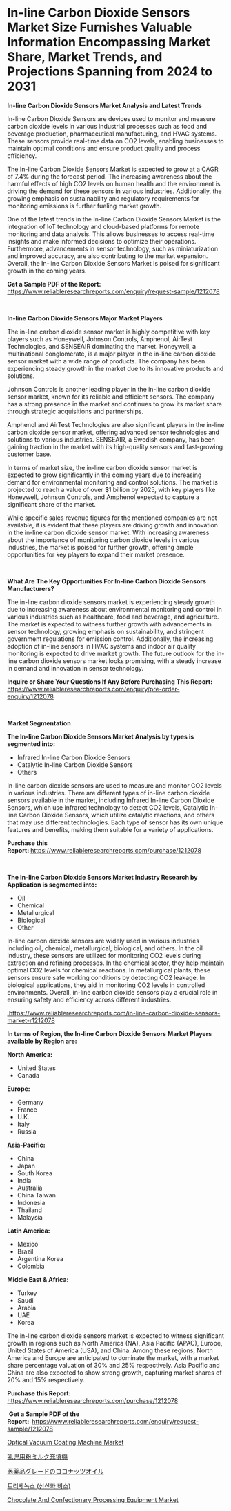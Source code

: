 <p><h1>In-line Carbon Dioxide Sensors Market Size Furnishes Valuable Information Encompassing Market Share, Market Trends, and Projections Spanning from 2024 to 2031</h1></p><p><strong>In-line Carbon Dioxide Sensors Market Analysis and Latest Trends</strong></p>
<p><p>In-line Carbon Dioxide Sensors are devices used to monitor and measure carbon dioxide levels in various industrial processes such as food and beverage production, pharmaceutical manufacturing, and HVAC systems. These sensors provide real-time data on CO2 levels, enabling businesses to maintain optimal conditions and ensure product quality and process efficiency.</p><p>The In-line Carbon Dioxide Sensors Market is expected to grow at a CAGR of 7.4% during the forecast period. The increasing awareness about the harmful effects of high CO2 levels on human health and the environment is driving the demand for these sensors in various industries. Additionally, the growing emphasis on sustainability and regulatory requirements for monitoring emissions is further fueling market growth.</p><p>One of the latest trends in the In-line Carbon Dioxide Sensors Market is the integration of IoT technology and cloud-based platforms for remote monitoring and data analysis. This allows businesses to access real-time insights and make informed decisions to optimize their operations. Furthermore, advancements in sensor technology, such as miniaturization and improved accuracy, are also contributing to the market expansion. Overall, the In-line Carbon Dioxide Sensors Market is poised for significant growth in the coming years.</p></p>
<p><strong>Get a Sample PDF of the Report:&nbsp;</strong> <a href="https://www.reliableresearchreports.com/enquiry/request-sample/1212078">https://www.reliableresearchreports.com/enquiry/request-sample/1212078</a></p>
<p>&nbsp;</p>
<p><strong>In-line Carbon Dioxide Sensors Major Market Players</strong></p>
<p><p>The in-line carbon dioxide sensor market is highly competitive with key players such as Honeywell, Johnson Controls, Amphenol, AirTest Technologies, and SENSEAIR dominating the market. Honeywell, a multinational conglomerate, is a major player in the in-line carbon dioxide sensor market with a wide range of products. The company has been experiencing steady growth in the market due to its innovative products and solutions.</p><p>Johnson Controls is another leading player in the in-line carbon dioxide sensor market, known for its reliable and efficient sensors. The company has a strong presence in the market and continues to grow its market share through strategic acquisitions and partnerships.</p><p>Amphenol and AirTest Technologies are also significant players in the in-line carbon dioxide sensor market, offering advanced sensor technologies and solutions to various industries. SENSEAIR, a Swedish company, has been gaining traction in the market with its high-quality sensors and fast-growing customer base.</p><p>In terms of market size, the in-line carbon dioxide sensor market is expected to grow significantly in the coming years due to increasing demand for environmental monitoring and control solutions. The market is projected to reach a value of over $1 billion by 2025, with key players like Honeywell, Johnson Controls, and Amphenol expected to capture a significant share of the market.</p><p>While specific sales revenue figures for the mentioned companies are not available, it is evident that these players are driving growth and innovation in the in-line carbon dioxide sensor market. With increasing awareness about the importance of monitoring carbon dioxide levels in various industries, the market is poised for further growth, offering ample opportunities for key players to expand their market presence.</p></p>
<p>&nbsp;</p>
<p><strong>What Are The Key Opportunities For In-line Carbon Dioxide Sensors Manufacturers?</strong></p>
<p><p>The in-line carbon dioxide sensors market is experiencing steady growth due to increasing awareness about environmental monitoring and control in various industries such as healthcare, food and beverage, and agriculture. The market is expected to witness further growth with advancements in sensor technology, growing emphasis on sustainability, and stringent government regulations for emission control. Additionally, the increasing adoption of in-line sensors in HVAC systems and indoor air quality monitoring is expected to drive market growth. The future outlook for the in-line carbon dioxide sensors market looks promising, with a steady increase in demand and innovation in sensor technology.</p></p>
<p><strong>Inquire or Share Your Questions If Any Before Purchasing This Report:</strong> <a href="https://www.reliableresearchreports.com/enquiry/pre-order-enquiry/1212078">https://www.reliableresearchreports.com/enquiry/pre-order-enquiry/1212078</a></p>
<p>&nbsp;</p>
<p><strong>Market Segmentation</strong></p>
<p><strong>The In-line Carbon Dioxide Sensors Market Analysis by types is segmented into:</strong></p>
<p><ul><li>Infrared In-line Carbon Dioxide Sensors</li><li>Catalytic In-line Carbon Dioxide Sensors</li><li>Others</li></ul></p>
<p><p>In-line carbon dioxide sensors are used to measure and monitor CO2 levels in various industries. There are different types of in-line carbon dioxide sensors available in the market, including Infrared In-line Carbon Dioxide Sensors, which use infrared technology to detect CO2 levels, Catalytic In-line Carbon Dioxide Sensors, which utilize catalytic reactions, and others that may use different technologies. Each type of sensor has its own unique features and benefits, making them suitable for a variety of applications.</p></p>
<p><strong>Purchase this Report:&nbsp;</strong><a href="https://www.reliableresearchreports.com/purchase/1212078">https://www.reliableresearchreports.com/purchase/1212078</a></p>
<p>&nbsp;</p>
<p><strong>The In-line Carbon Dioxide Sensors Market Industry Research by Application is segmented into:</strong></p>
<p><ul><li>Oil</li><li>Chemical</li><li>Metallurgical</li><li>Biological</li><li>Other</li></ul></p>
<p><p>In-line carbon dioxide sensors are widely used in various industries including oil, chemical, metallurgical, biological, and others. In the oil industry, these sensors are utilized for monitoring CO2 levels during extraction and refining processes. In the chemical sector, they help maintain optimal CO2 levels for chemical reactions. In metallurgical plants, these sensors ensure safe working conditions by detecting CO2 leakage. In biological applications, they aid in monitoring CO2 levels in controlled environments. Overall, in-line carbon dioxide sensors play a crucial role in ensuring safety and efficiency across different industries.</p></p>
<p><a href="https://www.reliableresearchreports.com/in-line-carbon-dioxide-sensors-market-r1212078">&nbsp;https://www.reliableresearchreports.com/in-line-carbon-dioxide-sensors-market-r1212078</a></p>
<p><strong>In terms of Region, the In-line Carbon Dioxide Sensors Market Players available by Region are:</strong></p>
<p>
    <p> <strong> North America: </strong>
        <ul>
            <li>United States</li>
            <li>Canada</li>
        </ul>
        </p> 
    <p> <strong> Europe: </strong>
        <ul>
            <li>Germany</li>
            <li>France</li>
            <li>U.K.</li>
            <li>Italy</li>
            <li>Russia</li>
        </ul>
        </p> 
    <p> <strong> Asia-Pacific: </strong>
        <ul>
            <li>China</li>
            <li>Japan</li>
            <li>South Korea</li>
            <li>India</li>
            <li>Australia</li>
            <li>China Taiwan</li>
            <li>Indonesia</li>
            <li>Thailand</li>
            <li>Malaysia</li>
        </ul>
        </p> 
    <p> <strong> Latin America: </strong>
        <ul>
            <li>Mexico</li>
            <li>Brazil</li>
            <li>Argentina Korea</li>
            <li>Colombia</li>
        </ul>
        </p> 
    <p> <strong> Middle East & Africa: </strong>
        <ul>
            <li>Turkey</li>
            <li>Saudi</li>
            <li>Arabia</li>
            <li>UAE</li>
            <li>Korea</li>
        </ul>
    </p>
    </p>
<p><p>The in-line carbon dioxide sensors market is expected to witness significant growth in regions such as North America (NA), Asia Pacific (APAC), Europe, United States of America (USA), and China. Among these regions, North America and Europe are anticipated to dominate the market, with a market share percentage valuation of 30% and 25% respectively. Asia Pacific and China are also expected to show strong growth, capturing market shares of 20% and 15% respectively.</p></p>
<p><strong>Purchase this Report: </strong><a href="https://www.reliableresearchreports.com/purchase/1212078">https://www.reliableresearchreports.com/purchase/1212078</a></p>
<p>&nbsp;<strong>Get a Sample PDF of the Report:&nbsp;&nbsp;</strong><a href="https://www.reliableresearchreports.com/enquiry/request-sample/1212078">https://www.reliableresearchreports.com/enquiry/request-sample/1212078</a></p>
<p><strong></strong></p>
<p><p><a href="https://github.com/juancolorado15/Market-Research-Report-List-3/blob/main/optical-vacuum-coating-machine-market.md">Optical Vacuum Coating Machine Market</a></p><p><a href="https://medium.com/@colinom7865/%E4%B9%B3%E5%85%90%E7%94%A8%E7%B2%89%E3%83%9F%E3%83%AB%E3%82%AF%E5%85%85%E5%A1%AB%E6%A9%9F%E3%81%AE%E5%B8%82%E5%A0%B4%E8%A6%8F%E6%A8%A1-%E5%B8%82%E5%A0%B4%E3%81%AE%E8%A6%8B%E9%80%9A%E3%81%97%E3%81%A8%E5%B8%82%E5%A0%B4%E4%BA%88%E6%B8%AC-2024%E5%B9%B4%E3%81%8B%E3%82%892031%E5%B9%B4%E3%81%BE%E3%81%A7-6daedeb407a0">乳児用粉ミルク充填機</a></p><p><a href="https://github.com/RudySimonis2023/Market-Research-Report-List-1/blob/main/3656441101887.md">医薬品グレードのココナッツオイル</a></p><p><a href="https://medium.com/@angelardelean202220221/%ED%8A%B8%EB%A6%AC%EC%84%BC%EC%98%A5%EC%8A%A4-%EB%B9%84%EC%86%8C-%EC%82%BC-%EC%82%B0%ED%99%94%EB%AC%BC-%EC%8B%9C%EC%9E%A5-%EA%B7%9C%EB%AA%A8-%EC%8B%9C%EC%9E%A5-%EC%A0%84%EB%A7%9D-%EB%B0%8F-%EC%8B%9C%EC%9E%A5-%EC%98%88%EC%B8%A1-2024%EB%85%84%EB%B6%80%ED%84%B0-2031%EB%85%84%EA%B9%8C%EC%A7%80-e7fc98e62d06">트리세녹스 (삼산화 비소)</a></p><p><a href="https://github.com/mahnoor2003/Market-Research-Report-List-4/blob/main/chocolate-and-confectionary-processing-equipment-market.md">Chocolate And Confectionary Processing Equipment Market</a></p></p>